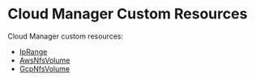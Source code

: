 # Cloud Manager Custom Resources

Cloud Manager custom resources:
* [IpRange](./04-10-iprange.md)
* [AwsNfsVolume](./04-20-10-aws-nfs-volume.md)
* [GcpNfsVolume](./04-30-10-gcp-nfs-volume.md)


